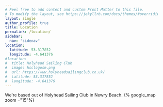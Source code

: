 ```yaml
---
# Feel free to add content and custom Front Matter to this file.
# To modify the layout, see https://jekyllrb.com/docs/themes/#overriding-theme-defaults
layout: single
author_profile: true
title: Location
permalink: /location/
sidebar:
  nav: "sidenav"
location:
  latitude: 53.317852
  longitude: -4.641376
#location:
#  title: Holyhead Sailing Club
#  image: hsclogosm.png
#  url: https://www.holyheadsailingclub.co.uk/
#  latitude: 53.317852
#  longitude: -4.641376
---
```

We're based out of Holyhead Sailing Club in Newry Beach. {% google_map zoom ="15"%}

